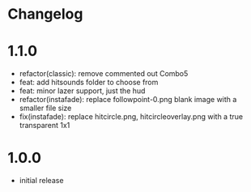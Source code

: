 # Changelog

# 1.1.0

- refactor(classic): remove commented out Combo5
- feat: add hitsounds folder to choose from
- feat: minor lazer support, just the hud
- refactor(instafade): replace followpoint-0.png blank image with a smaller file size
- fix(instafade): replace hitcircle.png, hitcircleoverlay.png with a true transparent 1x1

# 1.0.0

- initial release
